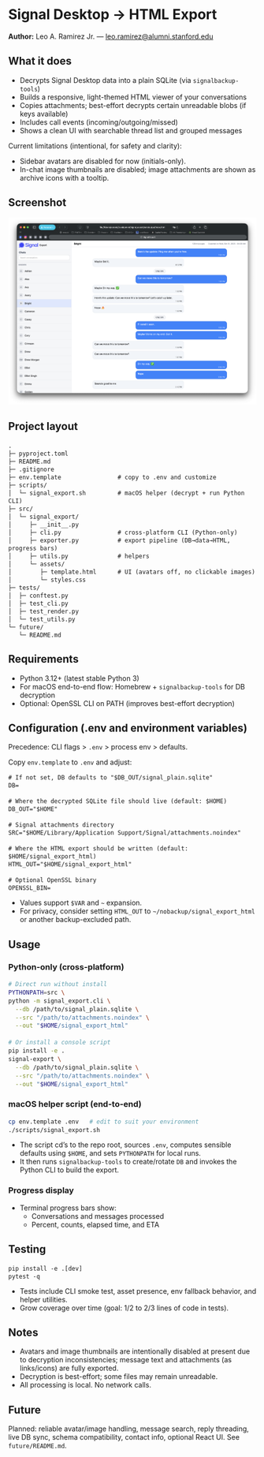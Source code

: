 # Signal Desktop → HTML Export

**Author:** Leo A. Ramirez Jr. — <leo.ramirez@alumni.stanford.edu>

## What it does

- Decrypts Signal Desktop data into a plain SQLite (via `signalbackup-tools`)
- Builds a responsive, light-themed HTML viewer of your conversations
- Copies attachments; best-effort decrypts certain unreadable blobs (if keys available)
- Includes call events (incoming/outgoing/missed)
- Shows a clean UI with searchable thread list and grouped messages

Current limitations (intentional, for safety and clarity):
- Sidebar avatars are disabled for now (initials-only).
- In-chat image thumbnails are disabled; image attachments are shown as archive icons with a tooltip.

## Screenshot

![Signal Export UI](src/signal_export/assets/Signal%20Export%20Screenshot.png)

## Project layout

```
.
├─ pyproject.toml
├─ README.md
├─ .gitignore
├─ env.template                # copy to .env and customize
├─ scripts/
│  └─ signal_export.sh         # macOS helper (decrypt + run Python CLI)
├─ src/
│  └─ signal_export/
│     ├─ __init__.py
│     ├─ cli.py                # cross-platform CLI (Python-only)
│     ├─ exporter.py           # export pipeline (DB→data→HTML, progress bars)
│     ├─ utils.py              # helpers
│     └─ assets/
│        ├─ template.html      # UI (avatars off, no clickable images)
│        └─ styles.css
├─ tests/
│  ├─ conftest.py
│  ├─ test_cli.py
│  ├─ test_render.py
│  └─ test_utils.py
└─ future/
   └─ README.md
```

## Requirements

- Python 3.12+ (latest stable Python 3)
- For macOS end-to-end flow: Homebrew + `signalbackup-tools` for DB decryption
- Optional: OpenSSL CLI on PATH (improves best-effort decryption)

## Configuration (.env and environment variables)

Precedence: CLI flags > `.env` > process env > defaults.

Copy `env.template` to `.env` and adjust:

```
# If not set, DB defaults to "$DB_OUT/signal_plain.sqlite"
DB=

# Where the decrypted SQLite file should live (default: $HOME)
DB_OUT="$HOME"

# Signal attachments directory
SRC="$HOME/Library/Application Support/Signal/attachments.noindex"

# Where the HTML export should be written (default: $HOME/signal_export_html)
HTML_OUT="$HOME/signal_export_html"

# Optional OpenSSL binary
OPENSSL_BIN=
```

- Values support `$VAR` and `~` expansion.
- For privacy, consider setting `HTML_OUT` to `~/nobackup/signal_export_html` or another backup-excluded path.

## Usage

### Python-only (cross-platform)

```bash
# Direct run without install
PYTHONPATH=src \
python -m signal_export.cli \
  --db /path/to/signal_plain.sqlite \
  --src "/path/to/attachments.noindex" \
  --out "$HOME/signal_export_html"

# Or install a console script
pip install -e .
signal-export \
  --db /path/to/signal_plain.sqlite \
  --src "/path/to/attachments.noindex" \
  --out "$HOME/signal_export_html"
```

### macOS helper script (end-to-end)

```bash
cp env.template .env   # edit to suit your environment
./scripts/signal_export.sh
```

- The script cd’s to the repo root, sources `.env`, computes sensible defaults using `$HOME`, and sets `PYTHONPATH` for local runs.
- It then runs `signalbackup-tools` to create/rotate `DB` and invokes the Python CLI to build the export.

### Progress display

- Terminal progress bars show:
  - Conversations and messages processed
  - Percent, counts, elapsed time, and ETA

## Testing

```
pip install -e .[dev]
pytest -q
```

- Tests include CLI smoke test, asset presence, env fallback behavior, and helper utilities.
- Grow coverage over time (goal: 1/2 to 2/3 lines of code in tests).

## Notes

- Avatars and image thumbnails are intentionally disabled at present due to decryption inconsistencies; message text and attachments (as links/icons) are fully exported.
- Decryption is best-effort; some files may remain unreadable.
- All processing is local. No network calls.

## Future

Planned: reliable avatar/image handling, message search, reply threading, live DB sync, schema compatibility, contact info, optional React UI. See `future/README.md`.
